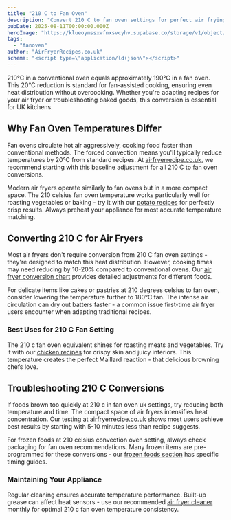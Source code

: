 ```yaml
---
title: "210 C to Fan Oven"
description: "Convert 210 C to fan oven settings for perfect air frying. Learn the exact temperature equivalents and cooking adjustments for UK kitchens."
pubDate: 2025-08-11T00:00:00.000Z
heroImage: "https://klueoymssxwfnxsvcyhv.supabase.co/storage/v1/object/public/md/210-c-to-fan-oven-9d3417ab.png"
tags:
  - "fanoven"
author: "AirFryerRecipes.co.uk"
schema: "<script type=\"application/ld+json\"></script>"
---
```


<p>210°C in a conventional oven equals approximately 190°C in a fan oven. This 20°C reduction is standard for fan-assisted cooking, ensuring even heat distribution without overcooking. Whether you're adapting recipes for your air fryer or troubleshooting baked goods, this conversion is essential for UK kitchens.</p>

<h2>Why Fan Oven Temperatures Differ</h2>
<p>Fan ovens circulate hot air aggressively, cooking food faster than conventional methods. The forced convection means you'll typically reduce temperatures by 20°C from standard recipes. At <a href=https://www.airfryerrecipe.co.uk>airfryerrecipe.co.uk</a>, we recommend starting with this baseline adjustment for all 210 C to fan oven conversions.</p>
<p>Modern air fryers operate similarly to fan ovens but in a more compact space. The 210 celsius fan oven temperature works particularly well for roasting vegetables or baking - try it with our <a href=https://www.airfryerrecipe.co.uk/recipe-category/potatoes>potato recipes</a> for perfectly crisp results. Always preheat your appliance for most accurate temperature matching.</p>

<h2>Converting 210 C for Air Fryers</h2>
<p>Most air fryers don't require conversion from 210 C fan oven settings - they're designed to match this heat distribution. However, cooking times may need reducing by 10-20% compared to conventional ovens. Our <a href=https://www.airfryerrecipe.co.uk/air-fryer-conversion-chart>air fryer conversion chart</a> provides detailed adjustments for different foods.</p>
<p>For delicate items like cakes or pastries at 210 degrees celsius to fan oven, consider lowering the temperature further to 180°C fan. The intense air circulation can dry out batters faster - a common issue first-time air fryer users encounter when adapting traditional recipes.</p>

<h3>Best Uses for 210 C Fan Setting</h3>
<p>The 210 c fan oven equivalent shines for roasting meats and vegetables. Try it with our <a href=https://www.airfryerrecipe.co.uk/recipe-category/chicken>chicken recipes</a> for crispy skin and juicy interiors. This temperature creates the perfect Maillard reaction - that delicious browning chefs love.</p>

<h2>Troubleshooting 210 C Conversions</h2>
<p>If foods brown too quickly at 210 c in fan oven uk settings, try reducing both temperature and time. The compact space of air fryers intensifies heat concentration. Our testing at <a href=https://www.airfryerrecipe.co.uk>airfryerrecipe.co.uk</a> shows most users achieve best results by starting with 5-10 minutes less than recipe suggests.</p>
<p>For frozen foods at 210 celsius convection oven setting, always check packaging for fan oven recommendations. Many frozen items are pre-programmed for these conversions - our <a href=https://www.airfryerrecipe.co.uk/recipe-category/frozen-foods>frozen foods section</a> has specific timing guides.</p>

<h3>Maintaining Your Appliance</h3>
<p>Regular cleaning ensures accurate temperature performance. Built-up grease can affect heat sensors - use our recommended <a href=https://www.airfryerrecipe.co.uk/air-fryer-cleaner>air fryer cleaner</a> monthly for optimal 210 c fan oven temperature consistency.</p>